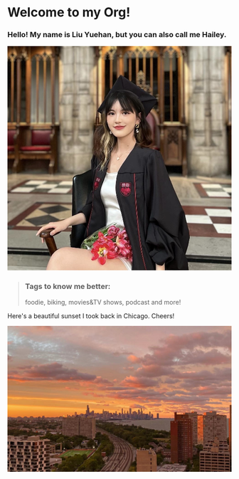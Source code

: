 # Welcome to my Org!
### Hello! My name is Liu Yuehan, but you can also call me Hailey.

![image](./assets/me.jpg)
> ### Tags to know me better:
> foodie, biking, movies&TV shows, podcast and more!

Here's a beautiful sunset I took back in Chicago. Cheers!

![image](./assets/sunset.jpg)
